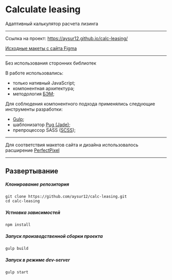 # Calculate leasing

Адаптивный калькулятор расчета лизинга

___
Cсылка на проект: https://aysur12.github.io/calc-leasing/

[Исходные макеты с сайта Figma](https://www.figma.com/file/tgAgxT0IrRQlauFCwK8i1R/%D0%A2%D0%B5%D1%81%D1%82%D0%BE%D0%B2%D0%B0%D1%8F-%D0%B2%D0%B5%D1%80%D1%81%D1%82%D0%BA%D0%B0-4?node-id=0%3A1&t=1P5aEdQI6f2CVyZA-1)
___

Без использования сторонних библиотек

В работе использовались:
  + только нативный JavaScript;
  + компонентная архитектура;
  + методология [БЭМ](https://ru.bem.info/methodology/quick-start/);

Для соблюдения компонентного подхода применялись следующие инструменты разработки:
  + [Gulp](https://gulpjs.com/);
  + шаблонизатор [Pug (Jade)](https://pugjs.org/api/getting-started.html);
  + препроцессор SASS ([SCSS](https://sass-scss.ru/));

___

Для соответствия макетов сайта и дизайна использовалось расширение [PerfectPixel](https://chrome.google.com/webstore/detail/perfectpixel-by-welldonec/dkaagdgjmgdmbnecmcefdhjekcoceebi?hl=ru)
___
## Развертывание
##### Клонирование репозитория
```
git clone https://github.com/aysur12/calc-leasing.git
cd calc-leasing
```
##### Устновка зависимостей
```
npm install
```
##### Запуск производственной сборки проекта
```
gulp build
```
##### Запуск в режиме dev-server
```
gulp start
```
